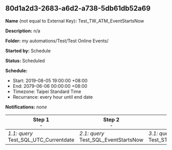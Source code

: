 ## 80d1a2d3-2683-a6d2-a738-5db61db52a69

**Name** (not equal to External Key)**:** Test_TW_ATM_EventStartsNow

**Description:** n/a

**Folder:** my automations/Test/Test Online Events/

**Started by:** Schedule

**Status:** Scheduled

**Schedule:**

* Start: 2019-08-05 19:00:00 +08:00
* End: 2079-06-06 00:00:00 +08:00
* Timezone: Taipei Standard Time
* Recurrance: every hour until end date

**Notifications:** _none_


| Step 1<br>_<small>-</small>_ | Step 2<br>_<small>-</small>_ | Step 3<br>_<small>-</small>_ | Step 4<br>_<small>-</small>_ |
| --- | --- | --- | --- |
| _1.1: query_<br>Test_SQL_UTC_Currentdate | _2.1: query_<br>Test_SQL_EventStartsNow | _3.1: query_<br>Test_STG_EventStartsNow_Dummy | _4.1: journeyEntry_<br>Test_J_OE_Remider_2_start_now |
